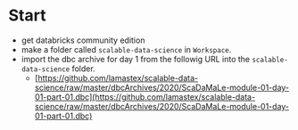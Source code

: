 # Start

- get databricks community edition
- make a folder called `scalable-data-science` in `Workspace`.
- import the dbc archive for day 1 from the followig URL into the `scalable-data-science` folder.
  - [https://github.com/lamastex/scalable-data-science/raw/master/dbcArchives/2020/ScaDaMaLe-module-01-day-01-part-01.dbc](https://github.com/lamastex/scalable-data-science/raw/master/dbcArchives/2020/ScaDaMaLe-module-01-day-01-part-01.dbc)
